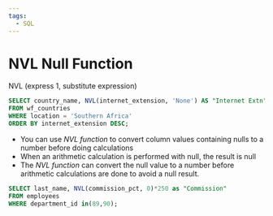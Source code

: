 ```yaml
---
tags:
  - SQL
---
```

# NVL Null Function
NVL (express 1, substitute expression)
```SQL
SELECT country_name, NVL(internet_extension, 'None') AS "Internet Extn"
FROM wf_countries
WHERE location = 'Southern Africa'
ORDER BY internet_extension DESC;
```
- You can use *NVL function* to convert column values containing nulls to a number before doing calculations
- When an arithmetic calculation is performed with null, the result is null
- The *NVL function* can convert the null value to a number before arithmetic calculations are done to avoid a null result.
```SQL
SELECT last_name, NVL(commission_pct, 0)*250 as "Commission"
FROM employees
WHERE department_id in(89,90);
```



